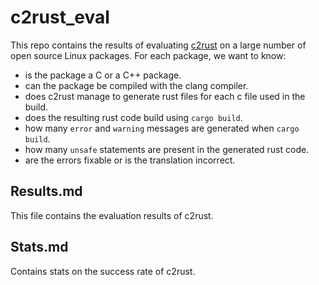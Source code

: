 # c2rust_eval

This repo contains the results of evaluating [c2rust](https://c2rust.com) on a large number of open source Linux packages. For each package, we want to know:
- is the package a C or a C++ package.
- can the package be compiled with the clang compiler.
- does c2rust manage to generate rust files for each c file used in the build.
- does the resulting rust code build using `cargo build`.
- how many `error` and `warning` messages are generated when `cargo build`.
- how many `unsafe` statements are present in the generated rust code.
- are the errors fixable or is the translation incorrect.

## Results.md
This file contains the evaluation results of c2rust.

## Stats.md
Contains stats on the success rate of c2rust.

